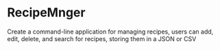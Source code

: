 # RecipeMnger
Create a command-line application for managing recipes, users can add, edit, delete, and search for recipes, storing them in a JSON or CSV
